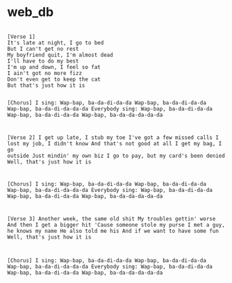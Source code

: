 # web_db
<code>
[Verse 1]
It's late at night, I go to bed
But I can't get no rest
My boyfriend quit, I'm almost dead
I'll have to do my best
I'm up and down, I feel so fat
I ain't got no more fizz
Don't even get to keep the cat
But that's just how it is

[Chorus]
I sing:
Wap-bap, ba-da-di-da-da
Wap-bap, ba-da-di-da-da
Wap-bap, ba-da-di-da-da-da
Everybody sing:
Wap-bap, ba-da-di-da-da
Wap-bap, ba-da-di-da-da
Wap-bap, ba-da-da-da-da-da

[Verse 2]
I get up late, I stub my toe
I've got a few missed calls
I lost my job, I didn't know
And that's not good at all
I get my bag, I go outside
Just mindin' my own biz
I go to pay, but my card's been denied
Well, that's just how it is

[Chorus]
I sing:
Wap-bap, ba-da-di-da-da
Wap-bap, ba-da-di-da-da
Wap-bap, ba-da-di-da-da-da
Everybody sing:
Wap-bap, ba-da-di-da-da
Wap-bap, ba-da-di-da-da
Wap-bap, ba-da-da-da-da-da

[Verse 3]
Another week, the same old shit
My troubles gettin' worse
And then I get a bigger hit
'Cause someone stole my purse
I met a guy, he knows my name
He also told me his
And if we want to have some fun
Well, that's just how it is

[Chorus]
I sing:
Wap-bap, ba-da-di-da-da
Wap-bap, ba-da-di-da-da
Wap-bap, ba-da-di-da-da-da
Everybody sing:
Wap-bap, ba-da-di-da-da
Wap-bap, ba-da-di-da-da
Wap-bap, ba-da-da-da-da-da</code>
